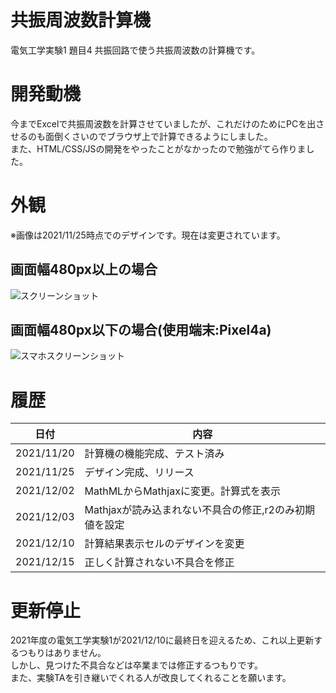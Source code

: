 # 共振周波数計算機
電気工学実験1 題目4 共振回路で使う共振周波数の計算機です。  
# 開発動機
今までExcelで共振周波数を計算させていましたが、これだけのためにPCを出させるのも面倒くさいのでブラウザ上で計算できるようにしました。  
また、HTML/CSS/JSの開発をやったことがなかったので勉強がてら作りました。
# 外観
※画像は2021/11/25時点でのデザインです。現在は変更されています。
## 画面幅480px以上の場合
![スクリーンショット](https://ateruimashin.com/diary/wp-content/uploads/2021/11/b79086f9b0e065bc33128dbb6183b780.png)
## 画面幅480px以下の場合(使用端末:Pixel4a)
![スマホスクリーンショット](https://ateruimashin.com/diary/wp-content/uploads/2021/11/Screenshot_20211126-020403.png)
# 履歴
| 日付       | 内容                                                   |
| ---------- | ------------------------------------------------------ |
| 2021/11/20 | 計算機の機能完成、テスト済み                           |
| 2021/11/25 | デザイン完成、リリース                                 |
| 2021/12/02 | MathMLからMathjaxに変更。計算式を表示                  |
| 2021/12/03 | Mathjaxが読み込まれない不具合の修正,r2のみ初期値を設定 |
| 2021/12/10 | 計算結果表示セルのデザインを変更                       |
| 2021/12/15 | 正しく計算されない不具合を修正                         |
# 更新停止
2021年度の電気工学実験1が2021/12/10に最終日を迎えるため、これ以上更新するつもりはありません。  
しかし、見つけた不具合などは卒業までは修正するつもりです。  
また、実験TAを引き継いでくれる人が改良してくれることを願います。